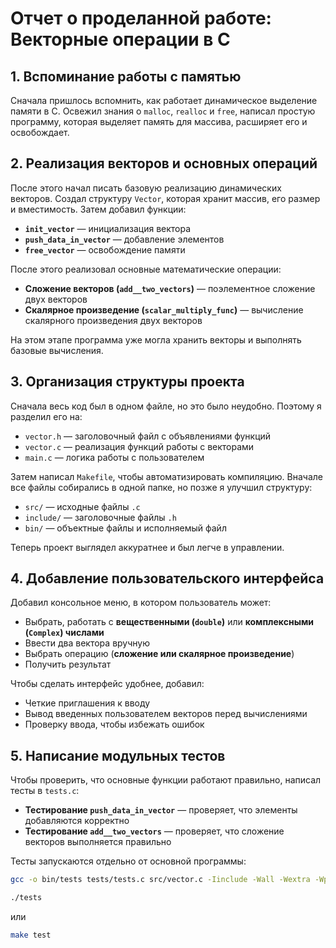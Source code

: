 # Отчет о проделанной работе: Векторные операции в C

## 1. Вспоминание работы с памятью  
Сначала пришлось вспомнить, как работает динамическое выделение памяти в C. Освежил знания о `malloc`, `realloc` и `free`, написал простую программу, которая выделяет память для массива, расширяет его и освобождает.  

## 2. Реализация векторов и основных операций  
После этого начал писать базовую реализацию динамических векторов. Создал структуру `Vector`, которая хранит массив, его размер и вместимость. Затем добавил функции:  
- **`init_vector`** — инициализация вектора  
- **`push_data_in_vector`** — добавление элементов  
- **`free_vector`** — освобождение памяти  

После этого реализовал основные математические операции:  
- **Сложение векторов (`add__two_vectors`)** — поэлементное сложение двух векторов  
- **Скалярное произведение (`scalar_multiply_func`)** — вычисление скалярного произведения двух векторов  

На этом этапе программа уже могла хранить векторы и выполнять базовые вычисления.  

## 3. Организация структуры проекта  
Сначала весь код был в одном файле, но это было неудобно. Поэтому я разделил его на:  
- `vector.h` — заголовочный файл с объявлениями функций  
- `vector.c` — реализация функций работы с векторами  
- `main.c` — логика работы с пользователем  

Затем написал `Makefile`, чтобы автоматизировать компиляцию. Вначале все файлы собирались в одной папке, но позже я улучшил структуру:  
- `src/` — исходные файлы `.c`  
- `include/` — заголовочные файлы `.h`  
- `bin/` — объектные файлы и исполняемый файл  

Теперь проект выглядел аккуратнее и был легче в управлении.  

## 4. Добавление пользовательского интерфейса  
Добавил консольное меню, в котором пользователь может:  
- Выбрать, работать с **вещественными (`double`)** или **комплексными (`Complex`) числами**  
- Ввести два вектора вручную  
- Выбрать операцию (**сложение или скалярное произведение**)  
- Получить результат  

Чтобы сделать интерфейс удобнее, добавил:  
- Четкие приглашения к вводу  
- Вывод введенных пользователем векторов перед вычислениями  
- Проверку ввода, чтобы избежать ошибок  

## 5. Написание модульных тестов  
Чтобы проверить, что основные функции работают правильно, написал тесты в `tests.c`:  
- **Тестирование `push_data_in_vector`** — проверяет, что элементы добавляются корректно  
- **Тестирование `add__two_vectors`** — проверяет, что сложение векторов выполняется правильно  

Тесты запускаются отдельно от основной программы:  
```sh
gcc -o bin/tests tests/tests.c src/vector.c -Iinclude -Wall -Wextra -Wpedantic -std=c11

./tests
```
или 
```sh
make test

